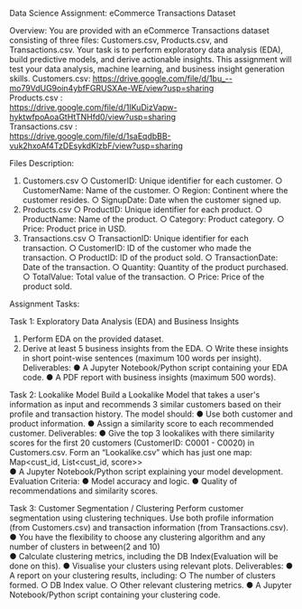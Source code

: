 Data Science Assignment: eCommerce 
Transactions Dataset 

Overview: 
You are provided with an eCommerce Transactions dataset consisting of three files: 
Customers.csv, Products.csv, and Transactions.csv. Your task is to perform 
exploratory data analysis (EDA), build predictive models, and derive actionable insights. This 
assignment will test your data analysis, machine learning, and business insight generation skills. 
Customers.csv: 
https://drive.google.com/file/d/1bu_--mo79VdUG9oin4ybfFGRUSXAe-WE/view?usp=sharing  
Products.csv :  
https://drive.google.com/file/d/1IKuDizVapw-hyktwfpoAoaGtHtTNHfd0/view?usp=sharing  
Transactions.csv :  
https://drive.google.com/file/d/1saEqdbBB-vuk2hxoAf4TzDEsykdKlzbF/view?usp=sharing  

Files Description: 
1. Customers.csv
   ○ CustomerID: Unique identifier for each customer.
   ○ CustomerName: Name of the customer.
   ○ Region: Continent where the customer resides.
   ○ SignupDate: Date when the customer signed up. 
2. Products.csv
   ○ ProductID: Unique identifier for each product.
   ○ ProductName: Name of the product.
   ○ Category: Product category.
   ○ Price: Product price in USD. 
3. Transactions.csv
   ○ TransactionID: Unique identifier for each transaction.
   ○ CustomerID: ID of the customer who made the transaction.
   ○ ProductID: ID of the product sold.
   ○ TransactionDate: Date of the transaction.
   ○ Quantity: Quantity of the product purchased.
   ○ TotalValue: Total value of the transaction.
   ○ Price: Price of the product sold.

Assignment Tasks: 

Task 1: Exploratory Data Analysis (EDA) and Business Insights 
1. Perform EDA on the provided dataset. 
2. Derive at least 5 business insights from the EDA. 
○ Write these insights in short point-wise sentences (maximum 100 words per 
insight).
Deliverables: 
● A Jupyter Notebook/Python script containing your EDA code. 
● A PDF report with business insights (maximum 500 words).

Task 2: Lookalike Model 
Build a Lookalike Model that takes a user's information as input and recommends 3 similar 
customers based on their profile and transaction history. The model should: 
● Use both customer and product information. 
● Assign a similarity score to each recommended customer. 
Deliverables: 
● Give the top 3 lookalikes with there similarity scores for the first 20 customers 
(CustomerID: C0001 - C0020)  in Customers.csv. Form an “Lookalike.csv” which has 
just one map: Map<cust_id, List<cust_id, score>>   
● A Jupyter Notebook/Python script explaining your model development. 
Evaluation Criteria: 
● Model accuracy and logic. 
● Quality of recommendations and similarity scores. 

Task 3: Customer Segmentation / Clustering 
Perform customer segmentation using clustering techniques. Use both profile information 
(from Customers.csv) and transaction information (from Transactions.csv). 
● You have the flexibility to choose any clustering algorithm and any number of clusters in 
between(2 and 10)  
● Calculate clustering metrics, including the DB Index(Evaluation will be done on this). 
● Visualise your clusters using relevant plots. 
Deliverables: 
● A report on your clustering results, including: 
○ The number of clusters formed. 
○ DB Index value. 
○ Other relevant clustering metrics. 
● A Jupyter Notebook/Python script containing your clustering code. 

